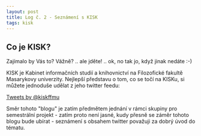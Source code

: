 ```yaml
---
layout: post
title: Log č. 2 - Seznámení s KISK
tags: kisk
---
```


## Co je KISK?
Zajímalo by Vás to? Vážně? .. ale jděte! .. ok, no tak jo, když jinak nedáte :-)

KISK je Kabinet informačních studií a knihovnictví na Filozofické fakultě Masarykovy univerzity. Nejlepší představu o tom, co se točí na KISKu, si můžete jednoduše udělat z jeho twitter feedu:

<a class="twitter-timeline" href="https://twitter.com/kiskffmu" data-widget-id="719968570822758400">Tweets by @kiskffmu</a>
<script>!function(d,s,id){var js,fjs=d.getElementsByTagName(s)[0],p=/^http:/.test(d.location)?'http':'https';if(!d.getElementById(id)){js=d.createElement(s);js.id=id;js.src=p+"://platform.twitter.com/widgets.js";fjs.parentNode.insertBefore(js,fjs);}}(document,"script","twitter-wjs");</script>

Směr tohoto "blogu" je zatím předmětem jednání v rámci skupiny pro semestrální projekt - zatím proto není jasné, kudy přesně se záměr tohoto blogu bude ubírat - seznámení s obsahem twitter považuji za dobrý úvod do tématu.
